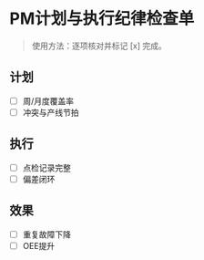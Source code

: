 # PM计划与执行纪律检查单

> 使用方法：逐项核对并标记 [x] 完成。

## 计划

- [ ] 周/月度覆盖率
- [ ] 冲突与产线节拍

## 执行

- [ ] 点检记录完整
- [ ] 偏差闭环

## 效果

- [ ] 重复故障下降
- [ ] OEE提升
